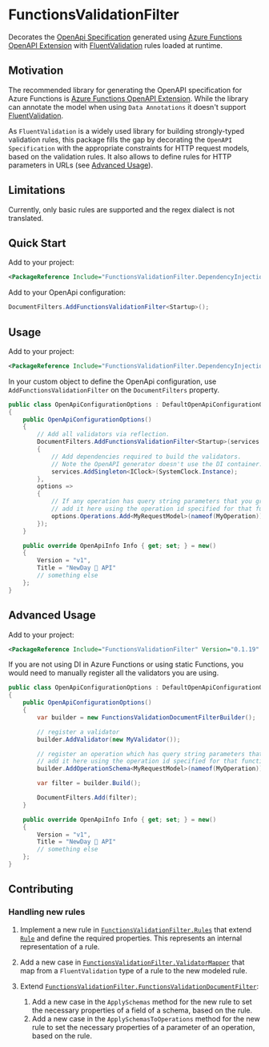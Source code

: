 # FunctionsValidationFilter

Decorates the [OpenApi Specification](https://swagger.io/specification/) generated using [Azure Functions OpenAPI Extension](https://github.com/Azure/azure-functions-openapi-extension) with [FluentValidation](https://docs.fluentvalidation.net/en/latest/) rules loaded at runtime.

## Motivation

The recommended library for generating the OpenAPI specification for Azure Functions is [Azure Functions OpenAPI Extension](https://github.com/Azure/azure-functions-openapi-extension). While the library can annotate the model when using `Data Annotations` it doesn't support [FluentValidation](https://docs.fluentvalidation.net/en/latest/).

As `FluentValidation` is a widely used library for building strongly-typed validation rules, this package fills the gap by decorating the `OpenAPI Specification` with the appropriate constraints for HTTP request models, based on the validation rules. It also allows to define rules for HTTP parameters in URLs (see [Advanced Usage](#advanced-usage)).

## Limitations

Currently, only basic rules are supported and the regex dialect is not translated.

## Quick Start

Add to your project:

```xml
<PackageReference Include="FunctionsValidationFilter.DependencyInjection" Version="0.1.19" />
```

Add to your OpenApi configuration:

```csharp
DocumentFilters.AddFunctionsValidationFilter<Startup>();
```

## Usage

Add to your project:

```xml
<PackageReference Include="FunctionsValidationFilter.DependencyInjection" Version="0.1.19" />
```

In your custom object to define the OpenApi configuration, use `AddFunctionsValidationFilter` on the `DocumentFilters` property.

```csharp
public class OpenApiConfigurationOptions : DefaultOpenApiConfigurationOptions
{
    public OpenApiConfigurationOptions()
    {
        // Add all validators via reflection.
        DocumentFilters.AddFunctionsValidationFilter<Startup>(services =>
        {
            // Add dependencies required to build the validators.
            // Note the OpenAPI generator doesn't use the DI container.
            services.AddSingleton<IClock>(SystemClock.Instance);
        },
        options =>
        {
            // If any operation has query string parameters that you group into an object and use a validator,
            // add it here using the operation id specified for that function endpoint with [OpenApiOperation(operationId: nameof(MyOperation))]
            options.Operations.Add<MyRequestModel>(nameof(MyOperation));
        });
    }

    public override OpenApiInfo Info { get; set; } = new()
    {
        Version = "v1",
        Title = "NewDay 🥳 API"
        // something else
    };
}
```

## Advanced Usage

Add to your project:

```xml
<PackageReference Include="FunctionsValidationFilter" Version="0.1.19" />
```

If you are not using DI in Azure Functions or using static Functions, you would need to manually register all the validators you are using.

```csharp
public class OpenApiConfigurationOptions : DefaultOpenApiConfigurationOptions
{
    public OpenApiConfigurationOptions()
    {
        var builder = new FunctionsValidationDocumentFilterBuilder();

        // register a validator
        builder.AddValidator(new MyValidator());

        // register an operation which has query string parameters that you group into an object and use a validator,
        // add it here using the operation id specified for that function endpoint with [OpenApiOperation(operationId: nameof(MyOperation))]
        builder.AddOperationSchema<MyRequestModel>(nameof(MyOperation))

        var filter = builder.Build();

        DocumentFilters.Add(filter);
    }

    public override OpenApiInfo Info { get; set; } = new()
    {
        Version = "v1",
        Title = "NewDay 🥳 API"
        // something else
    };
}
```

## Contributing

### Handling new rules

1. Implement a new rule in [`FunctionsValidationFilter.Rules`](https://github.com/NewDayTechnology/FunctionsValidationFilter/tree/main/src/FunctionsValidationFilter/Rules) that extend [`Rule`](https://github.com/NewDayTechnology/FunctionsValidationFilter/blob/main/src/FunctionsValidationFilter/Rules/Rule.cs) and define the required properties. This represents an internal representation of a rule.

1. Add a new case in [`FunctionsValidationFilter.ValidatorMapper`](https://github.com/NewDayTechnology/FunctionsValidationFilter/blob/main/src/FunctionsValidationFilter/ValidatorMapper.cs) that map from a `FluentValidation` type of a rule to the new modeled rule.

1. Extend [`FunctionsValidationFilter.FunctionsValidationDocumentFilter`](https://github.com/NewDayTechnology/FunctionsValidationFilter/blob/main/src/FunctionsValidationFilter/FunctionsValidationDocumentFilter.cs):
    1. Add a new case in the `ApplySchemas` method for the new rule to set the necessary properties of a field of a schema, based on the rule.
    1. Add a new case in the `ApplySchemasToOperations` method for the new rule to set the necessary properties of a parameter of an operation, based on the rule.
